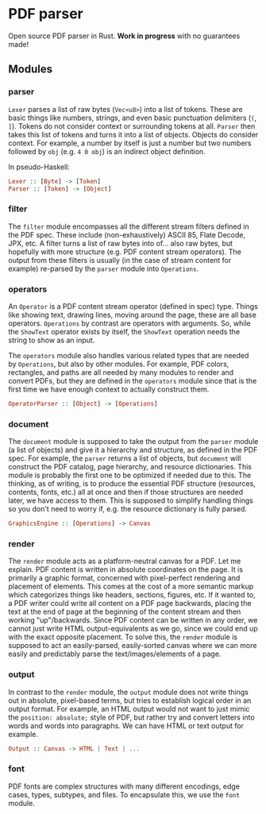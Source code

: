 # PDF parser
Open source PDF parser in Rust. **Work in progress** with no guarantees made!

## Modules
### parser
`Lexer` parses a list of raw bytes (`Vec<u8>`) into a list of tokens. These are basic things like numbers, strings, and even basic punctuation delimiters (`(`, `]`). Tokens do not consider context or surrounding tokens at all. `Parser` then takes this list of tokens and turns it into a list of objects. Objects do consider context. For example, a number by itself is just a number but two numbers followed by `obj` (e.g. `4 0 obj`) is an indirect object definition.

In pseudo-Haskell:
```haskell
Lexer :: [Byte] -> [Token]
Parser :: [Token] -> [Object]
```

### filter
The `filter` module encompasses all the different stream filters defined in the PDF spec. These include (non-exhaustively) ASCII 85, Flate Decode, JPX, etc. A filter turns a list of raw bytes into of... also raw bytes, but hopefully with more structure (e.g. PDF content stream operators). The output from these filters is usually (in the case of stream content for example) re-parsed by the `parser` module into `Operations`.

### operators
An `Operator` is a PDF content stream operator (defined in spec) type. Things like showing text, drawing lines, moving around the page, these are all base operators. `Operations` by contrast are operators with arguments. So, while the `ShowText` operator exists by itself, the `ShowText` operation needs the string to show as an input. 

The `operators` module also handles various related types that are needed by `Operations`, but also by other modules. For example, PDF colors, rectangles, and paths are all needed by many modules to render and convert PDFs, but they are defined in the `operators` module since that is the first time we have enough context to actually construct them.

```haskell
OperatorParser :: [Object] -> [Operations]
```

### document
The `document` module is supposed to take the output from the `parser` module (a list of objects) and give it a hierarchy and structure, as defined in the PDF spec. For example, the `parser` returns a list of objects, but `document` will construct the PDF catalog, page hierarchy, and resource dictionaries. This module is probably the first one to be optimized if needed due to this. The thinking, as of writing, is to produce the essential PDF structure (resources, contents, fonts, etc.) all at once and then if those structures are needed later, we have access to them. This is supposed to simplify handling things so you don't need to worry if, e.g. the resource dictionary is fully parsed.

```haskell
GraphicsEngine :: [Operations] -> Canvas
```

### render
The `render` module acts as a platform-neutral canvas for a PDF. Let me explain. PDF content is written in absolute coordinates on the page. It is primarily a graphic format, concerned with pixel-perfect rendering and placement of elements. This comes at the cost of a more semantic markup which categorizes things like headers, sections, figures, etc. If it wanted to, a PDF writer could write all content on a PDF page backwards, placing the text at the end of page at the beginning of the content stream and then working "up"/backwards. Since PDF content can be written in any order, we cannot just write HTML output-equivalents as we go, since we could end up with the exact opposite placement. To solve this, the `render` module is supposed to act an easily-parsed, easily-sorted canvas where we can more easily and predictably parse the text/images/elements of a page.

### output
In contrast to the `render` module, the `output` module does not write things out in absolute, pixel-based terms, but tries to establish logical order in an output format. For example, an HTML output would not want to just mimic the `position: absolute;` style of PDF, but rather try and convert letters into words and words into paragraphs. We can have HTML or text output for example.

```haskell
Output :: Canvas -> HTML | Text | ...
```

### font
PDF fonts are complex structures with many different encodings, edge cases, types, subtypes, and files. To encapsulate this, we use the `font` module.
